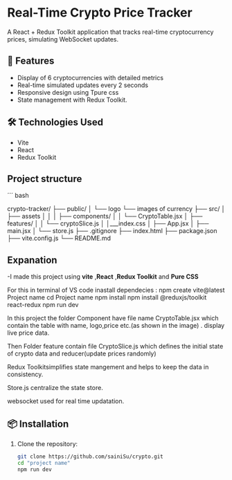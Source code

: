 # Real-Time Crypto Price Tracker

A React + Redux Toolkit application that tracks real-time cryptocurrency prices, simulating WebSocket updates.

## 🚀 Features

- Display of 6 cryptocurrencies with detailed metrics
- Real-time simulated updates every 2 seconds
- Responsive design using Tpure css
- State management with Redux Toolkit.



## 🛠️ Technologies Used

- Vite
- React
- Redux Toolkit

## Project structure 

´´´ bash 

crypto-tracker/
├── public/
│   └── logo
         └── images of currency 
├── src/
│   ├── assets
│   │
│   ├── components/
│   │   └── CryptoTable.jsx
│   ├── features/
│   │   └── cryptoSlice.js
│   │___index.css
│   ├── App.jsx
│   ├── main.jsx
│   └── store.js
├── .gitignore
├── index.html
├── package.json
├── vite.config.js
└── README.md

## Expanation

-I made this project using **vite** ,**React** ,**Redux Toolkit** and **Pure CSS**
 
 For this in terminal of VS code inastall dependecies :
  npm create vite@latest
  Project name
  cd Project name 
  npm install
  npm install @reduxjs/toolkit react-redux
  npm run dev

In this project the folder Component have file name CryptoTable.jsx which contain the table with name, logo,price etc.(as shown in the image) .
display live price data.

Then Folder feature contain file CryptoSlice.js which defines the initial state of crypto data and reducer(update prices randomly)

Redux Toolkitsimplifies state mangement and helps to keep the data in consistency.

Store.js centralize the state store.

websocket used for real time updatation. 



## 📦 Installation

1. Clone the repository:

   ```bash
   git clone https://github.com/sainiSu/crypto.git
   cd "project name"
   npm run dev
 
